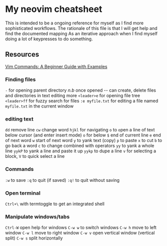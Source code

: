 # My neovim cheatsheet

This is intended to be a ongoing reference for myself as I find more sophisticated workflows.
The rationale of this file is that I will get help and find the documented mapping
As an iterative approach when I find myself doing a lot of keypresses to do something. 

## Resources

[Vim Commands: A Beginner Guide with Examples](https://thevaluable.dev/vim-commands-beginner/)
### Finding files

`-` for opening parent directory
*n.b* once opened -- can create, delete files and directories in text editing more
`<leader>e` for opening file tree
`<leader>ff` for fuzzy search for files
`:e myfile.txt` for editing a file named `myfile.txt` in the current window


### editing text

`dd` remove line
`cw` change word
`hjkl` for navigating
`o` to `o`pen a line of text below cursor (and enter insert mode) 
`o` for below
`$` end of current line
`e` end of next word
`w` start of next word
`y` to yank text (copy)
`p` to paste
`x` to cut
`b` to go back a word
`c` to change combined with operators
`yy` to yank a whole line
`yykP` to yank a line and paste it up 
`yykp` to dupe a line
`v` for selecting a block, `V` to quick select a line
### Commands

`:w` to save
`:q` to quit (if saved)
`:q!` to quit without saving

### Open terminal
`Ctrl+\` with termtoggle to get an integrated shell

### Manipulate windows/tabs

`Ctrl-W` open help for windows
`C-w w` to switch windows
`C-w h` move to left window
`C-w l` move to right window
`C-w v` open vertical window (vertical split)
`C-w s` split horizontally
